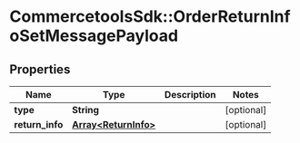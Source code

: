 # CommercetoolsSdk::OrderReturnInfoSetMessagePayload

## Properties
Name | Type | Description | Notes
------------ | ------------- | ------------- | -------------
**type** | **String** |  | [optional] 
**return_info** | [**Array&lt;ReturnInfo&gt;**](ReturnInfo.md) |  | [optional] 

